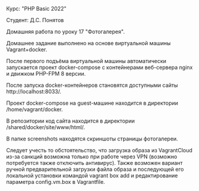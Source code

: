 Курс: "PHP Basic 2022"

Студент: Д.С. Понятов

Домашняя работа по уроку 17 "Фотогалерея".

Домашнее задание выполнено на основе виртуальной машины Vagrant+docker.

После первого подъёма виртуальной машины автоматически запускается проект docker-compose с контейнерами веб-сервера nginx и движком PHP-FPM 8 версии.

После запуска docker-контейнеров становятся доступными сайты http://localhost:8033/.

Проект docker-compose на guest-машине находится в директории /home/vagrant/docker.

В репозитории код сайта находится в директории /shared/docker/site/www/html/.

В папке screenshots находятся скриншоты страницы фотогалереи.


Cледует учесть то обстоятельство, что загрузка образа из VagrantCloud из-за санкций возможна только при работе через VPN (возможно потребуется также отключить антивирус). Также возможен вариант ручной предварительной загрузки файла образа и последующей его локальной установки командой vagrant box add и редактирование параметра config.vm.box в Vagrantfile.
